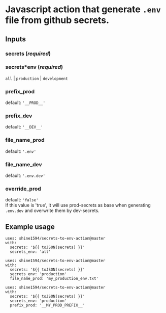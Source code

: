 # Javascript action that generate `.env` file from github secrets.

## Inputs

### secrets (_required_)

### secrets\*env (_required_)

`all` | `production` | `development`

### prefix_prod

default: `'__PROD__'`

### prefix_dev

default: `'__DEV__'`

### file_name_prod

default: `'.env'`

### file_name_dev

default: `'.env.dev'`

### override_prod

default: `'false'`\
If this value is 'true', It will use prod-secrets as base when generating `.env.dev` and overwrite them by dev-secrets.

## Example usage

```
uses: shine1594/secrets-to-env-action@master
with:
  secrets: '${{ toJSON(secrets) }}'
  secrets_env: 'all'
```

```
uses: shine1594/secrets-to-env-action@master
with:
  secrets: '${{ toJSON(secrets) }}'
  secrets_env: 'production'
  file_name_prod: 'my_production_env.txt'
```

```
uses: shine1594/secrets-to-env-action@master
with:
  secrets: '${{ toJSON(secrets) }}'
  secrets_env: 'production'
  prefix_prod: '__MY_PROD_PREFIX__'
```
